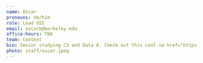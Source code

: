 ```yaml
---
name: Oscar
pronouns: he/him
role: Lead GSI
email: oscarb@berkeley.edu
office-hours: TBA
team: Content
bio: Senior studying CS and Data 8. Check out this cool <a href="https://youtu.be/Yf1YO18-xuE">video</a>. Plays tennis and enjoys updating software.
photo: staff/oscar.jpeg
---
```

